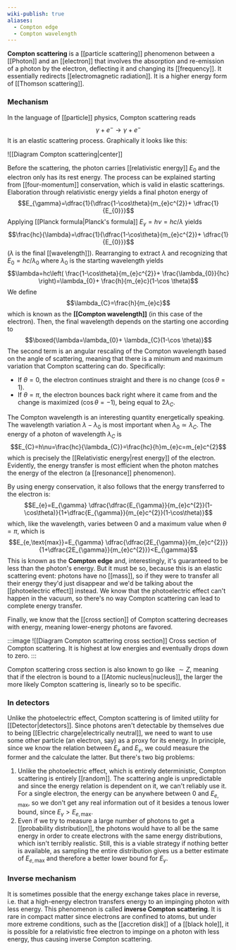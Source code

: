 ```yaml
---
wiki-publish: true
aliases:
  - Compton edge
  - Compton wavelength
---
```

**Compton scattering** is a [[particle scattering]] phenomenon between a [[Photon]] and an [[electron]] that involves the absorption and re-emission of a photon by the electron, deflecting it and changing its [[frequency]]. It essentially redirects [[electromagnetic radiation]]. It is a higher energy form of [[Thomson scattering]].
### Mechanism
In the language of [[particle]] physics, Compton scattering reads
$$\gamma+ e^{-} \rightarrow \gamma +e^{-}$$
It is an elastic scattering process. Graphically it looks like this:

![[Diagram Compton scattering|center]]

Before the scattering, the photon carries [[relativistic energy]] $E_{0}$ and the electron only has its rest energy. The process can be explained starting from [[four-momentum]] conservation, which is valid in elastic scatterings. Elaboration through relativistic energy yields a final photon energy of
$$E_{\gamma}=\dfrac{1}{\dfrac{1-\cos\theta}{m_{e}c^{2}}+ \dfrac{1}{E_{0}}}$$
Applying [[Planck formula|Planck's formula]] $E_{\gamma}=h\nu=hc/\lambda$ yields
$$\frac{hc}{\lambda}=\dfrac{1}{\dfrac{1-\cos\theta}{m_{e}c^{2}}+ \dfrac{1}{E_{0}}}$$
($\lambda$ is the final [[wavelength]]). Rearranging to extract $\lambda$ and recognizing that $E_{0}=hc/\lambda_{0}$ where $\lambda_{0}$ is the starting wavelength yields
$$\lambda=hc\left( \frac{1-\cos\theta}{m_{e}c^{2}}+ \frac{\lambda_{0}}{hc} \right)=\lambda_{0}+ \frac{h}{m_{e}c}(1-\cos \theta)$$
We define
$$\lambda_{C}=\frac{h}{m_{e}c}$$
which is known as the **[[Compton wavelength]]** (in this case of the electron). Then, the final wavelength depends on the starting one according to
$$\boxed{\lambda=\lambda_{0}+ \lambda_{C}(1-\cos \theta)}$$
The second term is an angular rescaling of the Compton wavelength based on the angle of scattering, meaning that there is a minimum and maximum variation that Compton scattering can do. Specifically:
- If $\theta=0$, the electron continues straight and there is no change ($\cos \theta=1$).
- If $\theta=\pi$, the electron bounces back right where it came from and the change is maximized ($\cos \theta=-1$), being equal to $2\lambda_{C}$.

The Compton wavelength is an interesting quantity energetically speaking. The wavelength variation $\lambda-\lambda_{0}$ is most important when $\lambda_{0}\simeq \lambda_{C}$. The energy of a photon of wavelength $\lambda_{C}$ is
$$E_{C}=h\nu=\frac{hc}{\lambda_{C}}=\frac{hc}{h}m_{e}c=m_{e}c^{2}$$
which is precisely the [[Relativistic energy|rest energy]] of the electron. Evidently, the energy transfer is most efficient when the photon matches the energy of the electron (a [[resonance]] phenomenon).

By using energy conservation, it also follows that the energy transferred to the electron is:
$$E_{e}=E_{\gamma} \dfrac{\dfrac{E_{\gamma}}{m_{e}c^{2}}(1-\cos\theta)}{1+\dfrac{E_{\gamma}}{m_{e}c^{2}}(1-\cos\theta)}$$
which, like the wavelength, varies between 0 and a maximum value when $\theta=\pi$, which is
$$E_{e,\text{max}}=E_{\gamma} \dfrac{\dfrac{2E_{\gamma}}{m_{e}c^{2}}}{1+\dfrac{2E_{\gamma}}{m_{e}c^{2}}}<E_{\gamma}$$
This is known as the **Compton edge** and, interestingly, it's guaranteed to be less than the photon's energy. But it must be so, because this is an elastic scattering event: photons have no [[mass]], so if they were to transfer all their energy they'd just disappear and we'd be talking about the [[photoelectric effect]] instead. We know that the photoelectric effect can't happen in the vacuum, so there's no way Compton scattering can lead to complete energy transfer.

Finally, we know that the [[cross section]] of Compton scattering decreases with energy, meaning lower-energy photons are favored.

:::image
![[Diagram Compton scattering cross section]]
Cross section of Compton scattering. It is highest at low energies and eventually drops down to zero.
:::

Compton scattering cross section is also known to go like $\sim Z$, meaning that if the electron is bound to a [[Atomic nucleus|nucleus]], the larger the more likely Compton scattering is, linearly so to be specific.
### In detectors
Unlike the photoelectric effect, Compton scattering is of limited utility for [[Detector|detectors]]. Since photons aren't detectable by themselves due to being [[Electric charge|electrically neutral]], we need to want to use some other particle (an electron, say) as a proxy for its energy. In principle, since we know the relation between $E_{e}$ and $E_{\gamma}$, we could measure the former and the calculate the latter. But there's two big problems:
1. Unlike the photoelectric effect, which is entirely deterministic, Compton scattering is entirely [[random]]. The scattering angle is unpredictable and since the energy relation is dependent on it, we can't reliably use it. For a single electron, the energy can be anywhere between 0 and $E_{e,\text{max}}$, so we don't get any real information out of it besides a tenous lower bound, since $E_{\gamma}>E_{e,\text{max}}$.
2. Even if we try to measure a large number of photons to get a [[probability distribution]], the photons would have to all be the same energy in order to create electrons with the same energy distributions, which isn't terribly realistic. Still, this is a viable strategy if nothing better is available, as sampling the entire distribution gives us a better estimate of $E_{e,\text{max}}$ and therefore a better lower bound for $E_{\gamma}$.
### Inverse mechanism
It is sometimes possible that the energy exchange takes place in reverse, i.e. that a high-energy electron transfers energy to an impinging photon with less energy. This phenomenon is called **inverse Compton scattering**. It is rare in compact matter since electrons are confined to atoms, but under more extreme conditions, such as the [[accretion disk]] of a [[black hole]], it is possible for a relativistic free electron to impinge on a photon with less energy, thus causing inverse Compton scattering.
